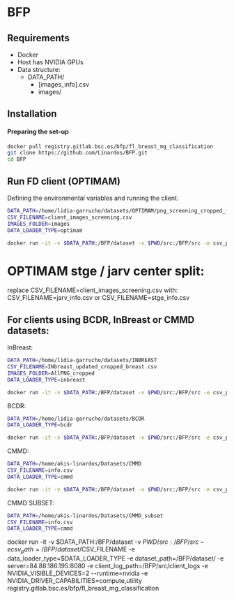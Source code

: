 
# BFP

## Requirements
- Docker
- Host has NVIDIA GPUs
- Data structure:
	- DATA_PATH/
		- [images_info].csv
		- images/

## Installation

#### Preparing the set-up
```bash
docker pull registry.gitlab.bsc.es/bfp/fl_breast_mg_classification
git clone https://github.com/Linardos/BFP.git 
cd BFP
```

## Run FD client (OPTIMAM)
Defining the environmental variables and running the client.

```bash
DATA_PATH=/home/lidia-garrucho/datasets/OPTIMAM/png_screening_cropped_fixed
CSV_FILENAME=client_images_screening.csv
IMAGES_FOLDER=images
DATA_LOADER_TYPE=optimam

docker run -it -v $DATA_PATH:/BFP/dataset -v $PWD/src:/BFP/src -e csv_path=/BFP/dataset/$CSV_FILENAME -e data_loader_type=$DATA_LOADER_TYPE -e dataset_path=/BFP/dataset/images -e server=84.88.186.195:8080 -e client_log_path=/BFP/src/client_logs -e NVIDIA_VISIBLE_DEVICES=2 --runtime=nvidia -e NVIDIA_DRIVER_CAPABILITIES=compute,utility registry.gitlab.bsc.es/bfp/fl_breast_mg_classification
```

# OPTIMAM stge / jarv center split:
replace CSV_FILENAME=client_images_screening.csv with: CSV_FILENAME=jarv_info.csv or CSV_FILENAME=stge_info.csv 


## For clients using BCDR, InBreast or CMMD datasets:

InBreast:
```bash
DATA_PATH=/home/lidia-garrucho/datasets/INBREAST
CSV_FILENAME=INbreast_updated_cropped_breast.csv
IMAGES_FOLDER=AllPNG_cropped
DATA_LOADER_TYPE=inbreast

docker run -it -v $DATA_PATH:/BFP/dataset -v $PWD/src:/BFP/src -e csv_path=/BFP/dataset/$CSV_FILENAME -e data_loader_type=$DATA_LOADER_TYPE -e dataset_path=/BFP/dataset/AllPNG_cropped -e server=84.88.186.195:8080 -e client_log_path=/BFP/src/client_logs -e NVIDIA_VISIBLE_DEVICES=2 --runtime=nvidia -e NVIDIA_DRIVER_CAPABILITIES=compute,utility registry.gitlab.bsc.es/bfp/fl_breast_mg_classification

```

BCDR:
```bash
DATA_PATH=/home/lidia-garrucho/datasets/BCDR
DATA_LOADER_TYPE=bcdr

docker run -it -v $DATA_PATH:/BFP/dataset -v $PWD/src:/BFP/src -e csv_path=/BFP/dataset/ -e data_loader_type=$DATA_LOADER_TYPE -e dataset_path=/BFP/dataset/ -e server=84.88.186.195:8080 -e client_log_path=/BFP/src/client_logs -e NVIDIA_VISIBLE_DEVICES=2 --runtime=nvidia -e NVIDIA_DRIVER_CAPABILITIES=compute,utility registry.gitlab.bsc.es/bfp/fl_breast_mg_classification

```

CMMD:
```bash
DATA_PATH=/home/akis-linardos/Datasets/CMMD
CSV_FILENAME=info.csv
DATA_LOADER_TYPE=cmmd

docker run -it -v $DATA_PATH:/BFP/dataset -v $PWD/src:/BFP/src -e csv_path=/BFP/dataset/$CSV_FILENAME -e data_loader_type=$DATA_LOADER_TYPE -e dataset_path=/BFP/dataset/ -e server=84.88.186.195:8080 -e client_log_path=/BFP/src/client_logs -e NVIDIA_VISIBLE_DEVICES=2 --runtime=nvidia -e NVIDIA_DRIVER_CAPABILITIES=compute,utility registry.gitlab.bsc.es/bfp/fl_breast_mg_classification
```

CMMD SUBSET:
```bash
DATA_PATH=/home/akis-linardos/Datasets/CMMD_subset
CSV_FILENAME=info.csv
DATA_LOADER_TYPE=cmmd

```
docker run -it -v $DATA_PATH:/BFP/dataset -v $PWD/src:/BFP/src -e csv_path=/BFP/dataset/$CSV_FILENAME -e data_loader_type=$DATA_LOADER_TYPE -e dataset_path=/BFP/dataset/ -e server=84.88.186.195:8080 -e client_log_path=/BFP/src/client_logs -e NVIDIA_VISIBLE_DEVICES=2 --runtime=nvidia -e NVIDIA_DRIVER_CAPABILITIES=compute,utility registry.gitlab.bsc.es/bfp/fl_breast_mg_classification
```
